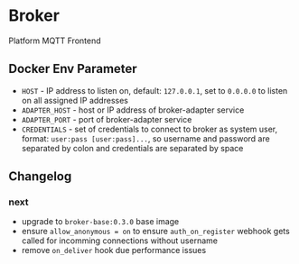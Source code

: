# Broker
Platform MQTT Frontend

## Docker Env Parameter
- `HOST` - IP address to listen on, default: `127.0.0.1`, set to `0.0.0.0` to
  listen on all assigned IP addresses
- `ADAPTER_HOST` - host or IP address of broker-adapter service
- `ADAPTER_PORT` - port of broker-adapter service
- `CREDENTIALS` - set of credentials to connect to broker as system user,
  format: `user:pass [user:pass]...`, so username and password are separated by
  colon and credentials are separated by space

## Changelog
### next
- upgrade to `broker-base:0.3.0` base image
- ensure `allow_anonymous = on` to ensure `auth_on_register` webhook gets
  called for incomming connections without username
- remove `on_deliver` hook due performance issues
